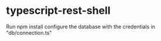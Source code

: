 # typescript-rest-shell
Run npm install
configure the database with the credentials in "db/connection.ts"

